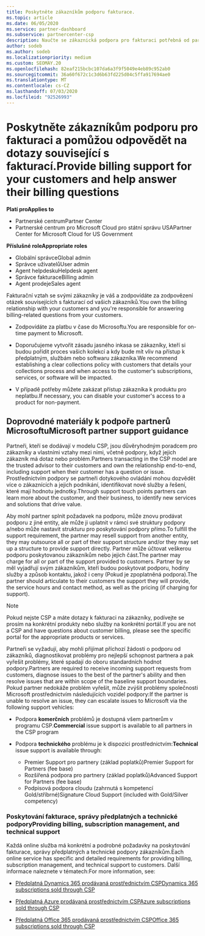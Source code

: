 ```yaml
---
title: Poskytněte zákazníkům podporu fakturace.
ms.topic: article
ms.date: 06/05/2020
ms.service: partner-dashboard
ms.subservice: partnercenter-csp
description: Naučte se zákaznická podpora pro fakturaci potřebná od partnerů programu CSP. Patří sem i vlastnící fakturační vztah zákazníka a odpovědi na otázky ohledně fakturace.
author: sodeb
ms.author: sodeb
ms.localizationpriority: medium
ms.custom: SEOMAY.20
ms.openlocfilehash: 82eaf215bcbc107da6a3f9f5049e4eb89c952ab0
ms.sourcegitcommit: 36a60f672c1c3d6b63fd225d04c5ffa917694ae0
ms.translationtype: MT
ms.contentlocale: cs-CZ
ms.lasthandoff: 07/03/2020
ms.locfileid: "92526993"
---
```

# <a name="provide-billing-support-for-your-customers-and-help-answer-their-billing-questions"></a><span data-ttu-id="bc250-104">Poskytněte zákazníkům podporu pro fakturaci a pomůžou odpovědět na dotazy související s fakturací.</span><span class="sxs-lookup"><span data-stu-id="bc250-104">Provide billing support for your customers and help answer their billing questions</span></span>

<span data-ttu-id="bc250-105">**Platí pro**</span><span class="sxs-lookup"><span data-stu-id="bc250-105">**Applies to**</span></span>

- <span data-ttu-id="bc250-106">Partnerské centrum</span><span class="sxs-lookup"><span data-stu-id="bc250-106">Partner Center</span></span>
- <span data-ttu-id="bc250-107">Partnerské centrum pro Microsoft Cloud pro státní správu USA</span><span class="sxs-lookup"><span data-stu-id="bc250-107">Partner Center for Microsoft Cloud for US Government</span></span>

<span data-ttu-id="bc250-108">**Příslušné role**</span><span class="sxs-lookup"><span data-stu-id="bc250-108">**Appropriate roles**</span></span>
- <span data-ttu-id="bc250-109">Globální správce</span><span class="sxs-lookup"><span data-stu-id="bc250-109">Global admin</span></span>
- <span data-ttu-id="bc250-110">Správce uživatelů</span><span class="sxs-lookup"><span data-stu-id="bc250-110">User admin</span></span>
- <span data-ttu-id="bc250-111">Agent helpdesku</span><span class="sxs-lookup"><span data-stu-id="bc250-111">Helpdesk agent</span></span>
- <span data-ttu-id="bc250-112">Správce fakturace</span><span class="sxs-lookup"><span data-stu-id="bc250-112">Billing admin</span></span>
- <span data-ttu-id="bc250-113">Agent prodeje</span><span class="sxs-lookup"><span data-stu-id="bc250-113">Sales agent</span></span>

<span data-ttu-id="bc250-114">Fakturační vztah se svými zákazníky je váš a zodpovídáte za zodpovězení otázek souvisejících s fakturací od vašich zákazníků.</span><span class="sxs-lookup"><span data-stu-id="bc250-114">You own the billing relationship with your customers and you're responsible for answering billing-related questions from your customers.</span></span>

- <span data-ttu-id="bc250-115">Zodpovídáte za platbu v čase do Microsoftu.</span><span class="sxs-lookup"><span data-stu-id="bc250-115">You are responsible for on-time payment to Microsoft.</span></span>

- <span data-ttu-id="bc250-116">Doporučujeme vytvořit zásadu jasného inkasa se zákazníky, kteří si budou pořídit proces vašich kolekcí a kdy bude mít vliv na přístup k předplatným, službám nebo softwaru zákazníka.</span><span class="sxs-lookup"><span data-stu-id="bc250-116">We recommend establishing a clear collections policy with customers that details your collections process and when access to the customer's subscriptions, services, or software will be impacted.</span></span>

- <span data-ttu-id="bc250-117">V případě potřeby můžete zakázat přístup zákazníka k produktu pro neplatbu.</span><span class="sxs-lookup"><span data-stu-id="bc250-117">If necessary, you can disable your customer's access to a product for non-payment.</span></span>

## <a name="microsoft-partner-support-guidance"></a><span data-ttu-id="bc250-118">Doprovodné materiály k podpoře partnerů Microsoftu</span><span class="sxs-lookup"><span data-stu-id="bc250-118">Microsoft partner support guidance</span></span>

<span data-ttu-id="bc250-119">Partneři, kteří se dodávají v modelu CSP, jsou důvěryhodným poradcem pro zákazníky a vlastními vztahy mezi nimi, včetně podpory, když jejich zákazník má dotaz nebo problém.</span><span class="sxs-lookup"><span data-stu-id="bc250-119">Partners transacting in the CSP model are the trusted advisor to their customers and own the relationship end-to-end, including support when their customer has a question or issue.</span></span> <span data-ttu-id="bc250-120">Prostřednictvím podpory se partneři dotykového ovládání mohou dozvědět více o zákaznících a jejich podnikání, identifikovat nové služby a řešení, které mají hodnotu jednotky.</span><span class="sxs-lookup"><span data-stu-id="bc250-120">Through support touch points partners can learn more about the customer, and their business, to identify new services and solutions that drive value.</span></span>

<span data-ttu-id="bc250-121">Aby mohl partner splnit požadavek na podporu, může znovu prodávat podporu z jiné entity, ale může ji uplatnit v rámci své struktury podpory a/nebo může nastavit strukturu pro poskytování podpory přímo.</span><span class="sxs-lookup"><span data-stu-id="bc250-121">To fulfill the support requirement, the partner may resell support from another entity, they may outsource all or part of their support structure and/or they may set up a structure to provide support directly.</span></span>  <span data-ttu-id="bc250-122">Partner může účtovat veškerou podporu poskytovanou zákazníkům nebo jejich část.</span><span class="sxs-lookup"><span data-stu-id="bc250-122">The partner may charge for all or part of the support provided to customers.</span></span> <span data-ttu-id="bc250-123">Partner by se měl vyjadřují svým zákazníkům, kteří budou poskytovat podporu, hodiny služby a způsob kontaktu, jakož i ceny (Pokud je zpoplatněná podpora).</span><span class="sxs-lookup"><span data-stu-id="bc250-123">The partner should articulate to their customers the support they will provide, the service hours and contact method, as well as the pricing (if charging for support).</span></span> 

>[!Note]
><span data-ttu-id="bc250-124">Pokud nejste CSP a máte dotazy k fakturaci na zákazníky, podívejte se prosím na konkrétní produkty nebo služby na konkrétní portál.</span><span class="sxs-lookup"><span data-stu-id="bc250-124">If you are not a CSP and have questions about customer billing, please see the specific portal for the appropriate products or services.</span></span>

<span data-ttu-id="bc250-125">Partneři se vyžadují, aby mohli přijímat příchozí žádosti o podporu od zákazníků, diagnostikovat problémy pro nejlepší schopnost partnera a pak vyřešit problémy, které spadají do oboru standardních hodnot podpory.</span><span class="sxs-lookup"><span data-stu-id="bc250-125">Partners are required to receive incoming support requests from customers, diagnose issues to the best of the partner's ability and then resolve issues that are within scope of the baseline support boundaries.</span></span> <span data-ttu-id="bc250-126">Pokud partner nedokáže problém vyřešit, může zvýšit problémy společnosti Microsoft prostřednictvím následujících vozidel podpory:</span><span class="sxs-lookup"><span data-stu-id="bc250-126">If the partner is unable to resolve an issue, they can escalate issues to Microsoft via the following support vehicles:</span></span>

- <span data-ttu-id="bc250-127">Podpora **komerčních** problémů je dostupná všem partnerům v programu CSP.</span><span class="sxs-lookup"><span data-stu-id="bc250-127">**Commercial** issue support is available to all partners in the CSP program</span></span>

- <span data-ttu-id="bc250-128">Podpora **technického** problému je k dispozici prostřednictvím:</span><span class="sxs-lookup"><span data-stu-id="bc250-128">**Technical** issue support is available through:</span></span>

  - <span data-ttu-id="bc250-129">Premier Support pro partnery (základ poplatků)</span><span class="sxs-lookup"><span data-stu-id="bc250-129">Premier Support for Partners (fee base)</span></span>
  - <span data-ttu-id="bc250-130">Rozšířená podpora pro partnery (základ poplatků)</span><span class="sxs-lookup"><span data-stu-id="bc250-130">Advanced Support for Partners (fee base)</span></span>
  - <span data-ttu-id="bc250-131">Podpisová podpora cloudu (zahrnutá s kompetencí Gold/stříbrné)</span><span class="sxs-lookup"><span data-stu-id="bc250-131">Signature Cloud Support (included with Gold/Silver competency)</span></span>

### <a name="providing-billing-subscription-management-and-technical-support"></a><span data-ttu-id="bc250-132">Poskytování fakturace, správy předplatných a technické podpory</span><span class="sxs-lookup"><span data-stu-id="bc250-132">Providing billing, subscription management, and technical support</span></span> 

<span data-ttu-id="bc250-133">Každá online služba má konkrétní a podrobné požadavky na poskytování fakturace, správy předplatných a technické podpory zákazníkům.</span><span class="sxs-lookup"><span data-stu-id="bc250-133">Each online service has specific and detailed requirements for providing billing, subscription management, and technical support to customers.</span></span> <span data-ttu-id="bc250-134">Další informace naleznete v tématech:</span><span class="sxs-lookup"><span data-stu-id="bc250-134">For more information, see:</span></span>

- [<span data-ttu-id="bc250-135">Předplatná Dynamics 365 prodávaná prostřednictvím CSP</span><span class="sxs-lookup"><span data-stu-id="bc250-135">Dynamics 365 subscriptions sold through CSP</span></span>](https://www.microsoftpartnercommunity.com/t5/CSP/Microsoft-Partner-Support-Guidance/m-p/5262#M30)

- [<span data-ttu-id="bc250-136">Předplatná Azure prodávaná prostřednictvím CSP</span><span class="sxs-lookup"><span data-stu-id="bc250-136">Azure subscriptions sold through CSP</span></span>](https://www.microsoftpartnercommunity.com/t5/CSP/Microsoft-Partner-Support-Guidance/m-p/5263#M31)

- [<span data-ttu-id="bc250-137">Předplatná Office 365 prodávaná prostřednictvím CSP</span><span class="sxs-lookup"><span data-stu-id="bc250-137">Office 365 subscriptions sold through CSP</span></span>](https://www.microsoftpartnercommunity.com/t5/CSP/Microsoft-Partner-Support-Guidance/m-p/5264#M32)
 